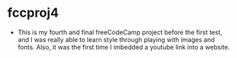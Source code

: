 # fccproj4
- This is my fourth and final freeCodeCamp project before the first test, and I was really able to learn style through playing with images and fonts. Also, it was the first time I imbedded a youtube link into a website.
